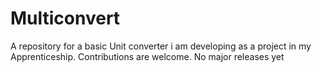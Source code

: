# Multiconvert
A repository for a basic Unit converter i am developing as a project in my Apprenticeship.
Contributions are welcome. No major releases yet
